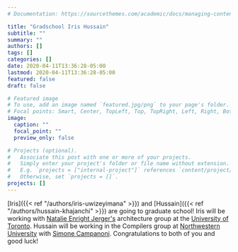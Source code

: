 ```yaml
---
# Documentation: https://sourcethemes.com/academic/docs/managing-content/

title: "Gradschool Iris Hussain"
subtitle: ""
summary: ""
authors: []
tags: []
categories: []
date: 2020-04-11T13:36:28-05:00
lastmod: 2020-04-11T13:36:28-05:00
featured: false
draft: false

# Featured image
# To use, add an image named `featured.jpg/png` to your page's folder.
# Focal points: Smart, Center, TopLeft, Top, TopRight, Left, Right, BottomLeft, Bottom, BottomRight.
image:
  caption: ""
  focal_point: ""
  preview_only: false

# Projects (optional).
#   Associate this post with one or more of your projects.
#   Simply enter your project's folder or file name without extension.
#   E.g. `projects = ["internal-project"]` references `content/project/deep-learning/index.md`.
#   Otherwise, set `projects = []`.
projects: []
---
```


[Iris]({{< ref "/authors/iris-uwizeyimana" >}}) and [Hussain]({{< ref "/authors/hussain-khajanchi" >}}) are going to graduate school!
Iris will be working with [Natalie Enright Jerger's](http://www.eecg.toronto.edu/~enright/) architecture group at the [University of Toronto](https://www.utoronto.ca/).
Hussain will be working in the Compilers group at [Northwestern University](https://northwestern.edu) with [Simone Campanoni](https://users.cs.northwestern.edu/~simonec/).
Congratulations to both of you and good luck!
